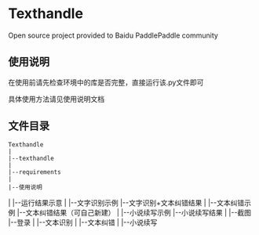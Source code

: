 # Texthandle
Open source project provided to Baidu PaddlePaddle community

## 使用说明

在使用前请先检查环境中的库是否完整，直接运行该.py文件即可

具体使用方法请见使用说明文档

## 文件目录
	Texthandle
	|
	|--texthandle
	|
	|--requirements
	|
	|--使用说明
  |
  |--运行结果示意
		|
		|--文字识别示例
    |--文字识别+文本纠错结果
		|
		|--文本纠错示例
    |--文本纠错结果（可自己新建）
		|
    |--小说续写示例
    |--小说续写结果
    |
		|--截图
     |--登录
     |
     |--文本识别
     |
     |--文本纠错
     |
     |--小说续写

